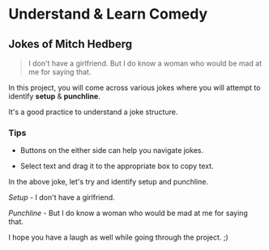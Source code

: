 # Understand & Learn Comedy

## Jokes of Mitch Hedberg

> I don't have a girlfriend.
> But I do know a woman who would be mad at me for saying that.

In this project, you will come across various jokes where you will attempt to identify **setup** & **punchline**.

It's a good practice to understand a joke structure. 

### Tips
- Buttons on the either side can help you navigate jokes.

- Select text and drag it to the appropriate box to copy text. 

In the above joke, let's try and identify setup and punchline.

*Setup* - I don't have a girlfriend.

*Punchline* - But I do know a woman who would be mad at me for saying that.


I hope you have a laugh as well while going through the project. ;)
